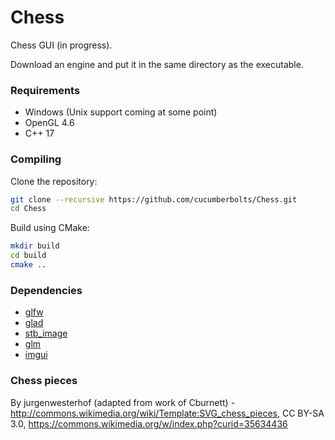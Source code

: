 # Chess
Chess GUI (in progress).

Download an engine and put it in the same directory as the executable.

### Requirements
- Windows (Unix support coming at some point)
- OpenGL 4.6
- C++ 17

### Compiling
Clone the repository:
``` bash
git clone --recursive https://github.com/cucumberbolts/Chess.git
cd Chess
```
Build using CMake:
``` bash
mkdir build
cd build
cmake ..
```

### Dependencies
- [glfw](https://glfw.org/)
- [glad](https://glad.dav1d.de/)
- [stb_image](https://github.com/nothings/stb/)
- [glm](https://github.com/https://github.com/g-truc/glm)
- [imgui](https://github.com/ocornut/imgui)

### Chess pieces
By jurgenwesterhof (adapted from work of Cburnett) - http://commons.wikimedia.org/wiki/Template:SVG_chess_pieces, CC BY-SA 3.0, https://commons.wikimedia.org/w/index.php?curid=35634436
